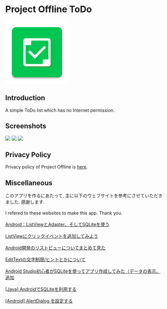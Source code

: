# Project Offline ToDo
<img src="https://raw.githubusercontent.com/ioliteis/projectoffline_todo/master/app/src/main/ic_launcher-web.png" width="200px"></img>
## Introduction
A simple ToDo list which has no Internet permission.
## Screenshots
<img src="https://pixelfed.social/storage/m/9415380b19c20b948c98d7c5f1fb65710b040a9e/d39aa78c66ea34daea763c3f0f7d2bf0905d76ff/ZYNqOvowb76PKOdks1FAcMSGeiVATdLOcnaTAZaX.png" width="240px"></img>
<img src="https://pixelfed.social/storage/m/9415380b19c20b948c98d7c5f1fb65710b040a9e/d39aa78c66ea34daea763c3f0f7d2bf0905d76ff/XK8ftSti7SaHlu3UYOynuV5tMJyxmEU04oClCf1V.png" width="240px"></img>
<img src="https://pixelfed.social/storage/m/9415380b19c20b948c98d7c5f1fb65710b040a9e/d39aa78c66ea34daea763c3f0f7d2bf0905d76ff/JrZIjYqg4rt3ezSE6qwZzt5n0Xf8ZROhVGWMKddf.png" width="240px"></img>
## Privacy Policy
Privacy policy of Project Offline is [here](https://ioliteis.github.io/projectoffline/2019/08/26/Privacy-Policy/).
## Miscellaneous
このアプリを作るにあたって, 主に以下のウェブサイトを参考にさせていただきました. 感謝します. <br /><br />
I refered to these websites to make this app. Thank you. <br /><br />
[Android：ListViewとAdapter、そしてSQLiteを使う](https://asky.hatenablog.com/entry/2016/05/08/013038)<br /><br />
[ListViewにクリックイベントを追加してみよう](https://androidroid.info/android/listview/30/)<br /><br />
[Android開発のリストビューについてまとめて見た](https://qiita.com/watataku/items/36bf775ec5446dc860a8#%E3%83%AA%E3%82%B9%E3%83%88%E3%82%BF%E3%83%83%E3%83%97%E3%81%AE%E3%83%AA%E3%82%B9%E3%83%8A)<br /><br />
[EditTextの文字制限/ヒントとかについて](http://andante.in/i/%E3%82%B3%E3%83%B3%E3%83%9D%E3%83%BC%E3%83%8D%E3%83%B3%E3%83%88/edittext%E3%81%AE%E6%96%87%E5%AD%97%E5%88%B6%E9%99%90%E3%83%92%E3%83%B3%E3%83%88%E3%81%A8%E3%81%8B%E3%81%AB%E3%81%A4%E3%81%84%E3%81%A6/)<br /><br />
[Android Studio初心者がSQLiteを使ってアプリ作成してみた（データの表示、追加](https://qiita.com/kengo_kuwahara/items/a8ef858a9810cad42ca6)<br /><br />
[[Java] AndroidでSQLiteを利用する](https://www.ipentec.com/document/android-use-sqlite-simple-app)<br /><br />
[[Android] AlertDialog を設定する](https://akira-watson.com/android/alertdialog.html)
